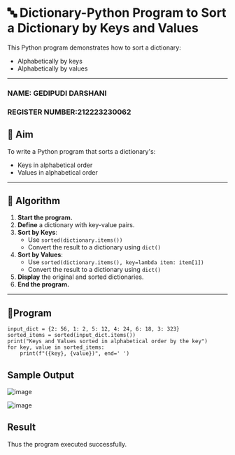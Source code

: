 # 🔤 Dictionary-Python Program to Sort a Dictionary by Keys and Values

This Python program demonstrates how to sort a dictionary:
- Alphabetically by keys
- Alphabetically by values

---
### NAME: GEDIPUDI DARSHANI
### REGISTER NUMBER:212223230062
## 🎯 Aim

To write a Python program that sorts a dictionary's:
- Keys in alphabetical order
- Values in alphabetical order

---

## 🧠 Algorithm

1. **Start the program.**
2. **Define** a dictionary with key-value pairs.
3. **Sort by Keys**:
   - Use `sorted(dictionary.items())`
   - Convert the result to a dictionary using `dict()`
4. **Sort by Values**:
   - Use `sorted(dictionary.items(), key=lambda item: item[1])`
   - Convert the result to a dictionary using `dict()`
5. **Display** the original and sorted dictionaries.
6. **End the program.**

---

## 🧪Program
```
input_dict = {2: 56, 1: 2, 5: 12, 4: 24, 6: 18, 3: 323}
sorted_items = sorted(input_dict.items())
print("Keys and Values sorted in alphabetical order by the key")
for key, value in sorted_items:
    print(f"({key}, {value})", end=' ')
```

## Sample Output

![image](https://github.com/user-attachments/assets/049ae57d-2137-43a4-be45-bf9fa1ad1862)

![image](https://github.com/user-attachments/assets/c06efada-3a17-4c5a-adb0-de046aa93a17)

## Result

Thus the program executed successfully.
